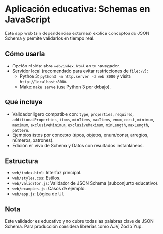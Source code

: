 # Aplicación educativa: Schemas en JavaScript

Esta app web (sin dependencias externas) explica conceptos de JSON Schema y permite validarlos en tiempo real.

## Cómo usarla
- Opción rápida: abre `web/index.html` en tu navegador.
- Servidor local (recomendado para evitar restricciones de `file://`):
  - Python 3: `python3 -m http.server -d web 8080` y visita `http://localhost:8080`.
  - Make: `make serve` (usa Python 3 por debajo).

## Qué incluye
- Validador ligero compatible con: `type`, `properties`, `required`, `additionalProperties`, `items`, `minItems`, `maxItems`, `enum`, `const`, `minimum`, `maximum`, `exclusiveMinimum`, `exclusiveMaximum`, `minLength`, `maxLength`, `pattern`.
- Ejemplos listos por concepto (tipos, objetos, enum/const, arreglos, números, patrones).
- Edición en vivo de Schema y Datos con resultados instantáneos.

## Estructura
- `web/index.html`: Interfaz principal.
- `web/styles.css`: Estilos.
- `web/validator.js`: Validador de JSON Schema (subconjunto educativo).
- `web/examples.js`: Casos de ejemplo.
- `web/app.js`: Lógica de UI.

## Nota
Este validador es educativo y no cubre todas las palabras clave de JSON Schema. Para producción considera librerías como AJV, Zod o Yup.
